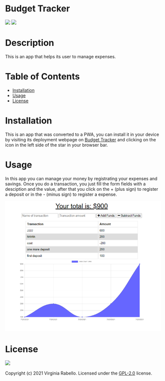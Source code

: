 # Budget Tracker
 ![](https://img.shields.io/badge/language-Javascript-green) ![](https://img.shields.io/badge/language-Node-green) 

# Description

This is an app that helps its user to manage expenses.

# Table of Contents  

  * [Installation](#installation)
  * [Usage](#usage)
  * [License](#license)
   
  
# Installation
    
  This is an app that was converted to a PWA, you can install it in your device by visiting its deployment webpage on [Budget Tracker](http://gentle-coast-06047.herokuapp.com/) and clicking on the icon in the left side of the star in your browser bar.

# Usage
    
  In this app you can manage your money by registrating your expenses and savings. Once you do a transaction, you just fill the form fields with a desciption and the value, after that you click on the + (plus sign) to register a deposit or in the - (minus sign) to register a expense.

![](assets/images/demo.png)

# License
  ![](https://img.shields.io/badge/license-GPL--2.0-blue)

  Copyright (c) 2021 Virginia Rabello.
  Licensed under the [GPL-2.0](https://opensource.org/licenses/GPL-2.0) license.